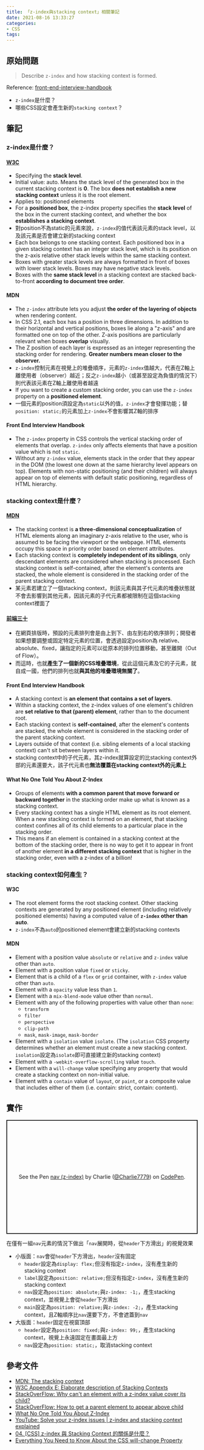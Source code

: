 ```yaml
---
title: 「z-index與stacking context」相關筆記
date: 2021-08-16 13:33:27
categories:
- CSS
tags:
---
```


## 原始問題
> Describe `z-index` and how stacking context is formed.

Reference: [front-end-interview-handbook](https://github.com/yangshun/front-end-interview-handbook/blob/master/contents/en/css-questions.md#describe-z-index-and-how-stacking-context-is-formed)

- `z-index`是什麼？
- 哪些CSS設定會產生新的`stacking context`？

## 筆記
### z-index是什麼？
#### [W3C](https://drafts.csswg.org/css2/#z-index)
- Specifying the **stack level**.
- Initial value: auto. Means the stack level of the generated box in the current stacking context is **0**. The box **does not establish a new stacking context** unless it is the root element.
- Applies to: positioned elements
- For a **positioned box**, the z-index property specifies the **stack level** of the box in the current stacking context, and whether the box **establishes a stacking context**.
- 對position不為static的元素來說，`z-index`的值代表該元素的stack level，以及該元素是否會建立新的stacking context
- Each box belongs to one stacking context. Each positioned box in a given stacking context has an integer stack level, which is its position on the z-axis relative other stack levels within the same stacking context.
- Boxes with greater stack levels are always formatted in front of boxes with lower stack levels. Boxes may have negative stack levels. 
- Boxes with the **same stack level** in a stacking context are stacked back-to-front **according to document tree order**.

#### MDN
- The `z-index` attribute lets you adjust **the order of the layering of objects** when rendering content. 
- In CSS 2.1, each box has a position in three dimensions. In addition to their horizontal and vertical positions, boxes lie along a "z-axis" and are formatted one on top of the other. Z-axis positions are particularly relevant when boxes **overlap** visually.
- The Z position of each layer is expressed as an integer representing the stacking order for rendering. **Greater numbers mean closer to the observer.**
- `z-index`控制元素在視覺上的堆疊順序，元素的`z-index`值越大，代表在Z軸上離使用者（observer）越近；反之`z-index`越小（或甚至設定為負值的情況下）則代表該元素在Z軸上離使用者越遠
- If you want to create a custom stacking order, you can use the `z-index` property on a **positioned element**.
- 一個元素的position須設定為`static`以外的值，`z-index`才會發揮功能；替`position: static;`的元素加上`z-index`不會影響其Z軸的排序

#### Front End Interview Handbook
- The `z-index` property in CSS controls the vertical stacking order of elements that overlap. `z-index` only affects elements that have a position value which is not `static`.
- Without any `z-index` value, elements stack in the order that they appear in the DOM (the lowest one down at the same hierarchy level appears on top). Elements with non-static positioning (and their children) will always appear on top of elements with default static positioning, regardless of HTML hierarchy.

### stacking context是什麼？
#### [MDN](https://developer.mozilla.org/en-US/docs/Web/CSS/CSS_Positioning/Understanding_z_index/The_stacking_context)
- The stacking context is **a three-dimensional conceptualization** of HTML elements along an imaginary z-axis relative to the user, who is assumed to be facing the viewport or the webpage. HTML elements occupy this space in priority order based on element attributes.
- Each stacking context is **completely independent of its siblings**, only descendant elements are considered when stacking is processed. Each stacking context is self-contained, after the element's contents are stacked, the whole element is considered in the stacking order of the parent stacking context.
- 某元素若建立了一個stacking context，則該元素與其子代元素的堆疊狀態就不會去影響到其他元素，因該元素的子代元素都被限制在這個stacking context裡面了

#### [前端三十](https://ithelp.ithome.com.tw/articles/10217945)
- 在網頁排版時，預設的元素排列會是由上到下、由左到右的依序排列；開發者如果想要調整或固定特定元素的位置，會透過設定position為 relative、absolute、fixed，讓指定的元素可以從原本的排列位置移動，甚至離開（Out of Flow）。
- 而這時，也就**產生了一個新的CSS堆疊環境**，從此這個元素及它的子元素，就自成一國，他們的排列也就**與其他的堆疊環境無關了**。

#### Front End Interview Handbook
- A stacking context is **an element that contains a set of layers**.
- Within a stacking context, the z-index values of one element's children are **set relative to that (parent) element**, rather than to the document root.
- Each stacking context is **self-contained**, after the element's contents are stacked, the whole element is considered in the stacking order of the parent stacking context.
- Layers outside of that context (i.e. sibling elements of a local stacking context) can't sit between layers within it.
- stacking context中的子代元素，其z-index就算設定的比stacking context外部的元素還要大，該子代元素也**無法覆蓋在stacking context外的元素上**

#### What No One Told You About Z-Index
- Groups of elements **with a common parent that move forward or backward together** in the stacking order make up what is known as a stacking context.
- Every stacking context has a single HTML element as its root element. When a new stacking context is formed on an element, that stacking context confines all of its child elements to a particular place in the stacking order.
- This means if an element is contained in a stacking context at the bottom of the stacking order, there is no way to get it to appear in front of another element **in a different stacking context** that is higher in the stacking order, even with a z-index of a billion!


### stacking context如何產生？
#### W3C
- The root element forms the root stacking context. Other stacking contexts are generated by any positioned element (including relatively positioned elements) having a computed value of **`z-index` other than auto**.
- `z-index`不為`auto`的positioned element會建立新的stacking contexts

#### MDN
- Element with a position value `absolute` or `relative` and `z-index` value other than `auto`.
- Element with a position value `fixed` or `sticky`.
- Element that is a child of a `flex` or `grid` container, with `z-index` value other than `auto`.
- Element with a `opacity` value less than `1`.
- Element with a `mix-blend-mode` value other than `normal`.
- Element with any of the following properties with value other than `none`:
  - `transform`
  - `filter`
  - `perspective`
  - `clip-path`
  - `mask`, `mask-image`, `mask-border`
- Element with a `isolation` value `isolate`. (The `isolation` CSS property determines whether an element must create a new stacking context. `isolation`設定為`isolate`即可直接建立新的stacking context)
- Element with a `-webkit-overflow-scrolling` value `touch`.
- Element with a `will-change` value specifying any property that would create a stacking context on non-initial value.
- Element with a `contain` value of `layout`, or `paint`, or a composite value that includes either of them (i.e. contain: strict, contain: content).


## 實作
<p class="codepen" data-height="300" data-default-tab="css,result" data-slug-hash="qBmwLLY" data-user="Charlie7779" style="height: 300px; box-sizing: border-box; display: flex; align-items: center; justify-content: center; border: 2px solid; margin: 1em 0; padding: 1em;">
  <span>See the Pen <a href="https://codepen.io/Charlie7779/pen/qBmwLLY">
  nav (z-index)</a> by Charlie (<a href="https://codepen.io/Charlie7779">@Charlie7779</a>)
  on <a href="https://codepen.io">CodePen</a>.</span>
</p>
<script async src="https://cpwebassets.codepen.io/assets/embed/ei.js"></script>

在僅有一組`nav`元素的情況下做出「`nav`展開時，從`header`下方滑出」的視覺效果

- 小版面：`nav`會從`header`下方滑出，`header`沒有固定
  - `header`設定為`display: flex;`但沒有指定`z-index`，沒有產生新的stacking context
  - `label`設定為`position: relative;`但沒有指定`z-index`，沒有產生新的stacking context
  - `nav`設定為`position: absolute;`與`z-index: -1;`，產生stacking context，並視覺上會從`header`下方滑出
  - `main`設定為`position: relative;`與`z-index: -2;`，產生stacking context，且Z軸順序比`nav`還要下方，不會遮蓋到`nav`
- 大版面：`header`固定在視窗頂部
  - `header`設定為`position: fixed;`與`z-index: 99;`，產生stacking context，視覺上永遠固定在畫面最上方
  - `nav`設定為`position: static;`，取消stacking context


## 參考文件
- [MDN: The stacking context](https://developer.mozilla.org/en-US/docs/Web/CSS/CSS_Positioning/Understanding_z_index/The_stacking_context)
- [W3C Appendix E: Elaborate description of Stacking Contexts](https://drafts.csswg.org/css2/#elaborate-stacking-contexts)
- [StackOverFlow: Why can't an element with a z-index value cover its child?](https://stackoverflow.com/questions/54897916/why-cant-an-element-with-a-z-index-value-cover-its-child)
- [StackOverFlow: How to get a parent element to appear above child](https://stackoverflow.com/questions/1806421/how-to-get-a-parent-element-to-appear-above-child)
- [What No One Told You About Z-Index](https://philipwalton.com/articles/what-no-one-told-you-about-z-index/)
- [YouTube: Solve your z-index issues | z-index and stacking context explained](https://youtu.be/uS8l4YRXbaw)
- [04. [CSS] z-index 與 Stacking Context 的關係是什麼？](https://ithelp.ithome.com.tw/articles/10217945)
- [Everything You Need to Know About the CSS will-change Property](https://dev.opera.com/articles/css-will-change-property/)